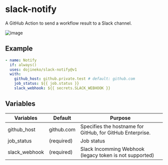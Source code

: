# slack-notify

A GitHub Action to send a workflow result to a Slack channel.

![image](https://user-images.githubusercontent.com/1488898/97648582-7aa64400-1a98-11eb-96bf-368511f5c8f6.png)

## Example

```yml
- name: Notify
  if: always()
  uses: dojineko/slack-notify@v1
  with:
    github_host: github.private.test # default: github.com
    job_status: ${{ job.status }}
    slack_webhook: ${{ secrets.SLACK_WEBHOOK }}
```

## Variables

Variables | Default | Purpose
---- | ---- | ----
github_host | github.com | Specifies the hostname for GitHub, for GitHub Enterprise.
job_status | (required) | Job status
slack_webhook | (required) | Slack Incomming Webhook (legacy token is not supported)
